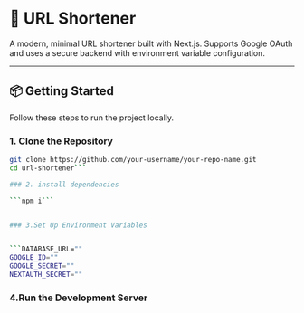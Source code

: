 # 🚀 URL Shortener

A modern, minimal URL shortener built with Next.js. Supports Google OAuth and uses a secure backend with environment variable configuration.

---

## 📦 Getting Started

Follow these steps to run the project locally.

### 1. Clone the Repository

```bash
git clone https://github.com/your-username/your-repo-name.git
cd url-shortener```

### 2. install dependencies

```npm i```


### 3.Set Up Environment Variables


```DATABASE_URL=""
GOOGLE_ID=""
GOOGLE_SECRET=""
NEXTAUTH_SECRET=""
```

### 4.Run the Development Server

```npm run dev




